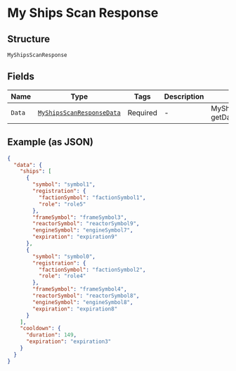 
# My Ships Scan Response

## Structure

`MyShipsScanResponse`

## Fields

| Name | Type | Tags | Description | Getter | Setter |
|  --- | --- | --- | --- | --- | --- |
| `Data` | [`MyShipsScanResponseData`]($m/MyShipsScanResponseData) | Required | - | MyShipsScanResponseData getData() | setData(MyShipsScanResponseData data) |

## Example (as JSON)

```json
{
  "data": {
    "ships": [
      {
        "symbol": "symbol1",
        "registration": {
          "factionSymbol": "factionSymbol1",
          "role": "role5"
        },
        "frameSymbol": "frameSymbol3",
        "reactorSymbol": "reactorSymbol9",
        "engineSymbol": "engineSymbol7",
        "expiration": "expiration9"
      },
      {
        "symbol": "symbol0",
        "registration": {
          "factionSymbol": "factionSymbol2",
          "role": "role4"
        },
        "frameSymbol": "frameSymbol4",
        "reactorSymbol": "reactorSymbol8",
        "engineSymbol": "engineSymbol8",
        "expiration": "expiration8"
      }
    ],
    "cooldown": {
      "duration": 149,
      "expiration": "expiration3"
    }
  }
}
```

